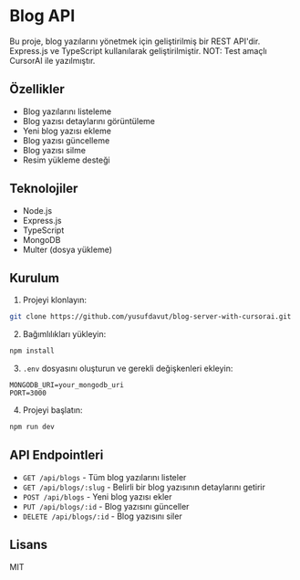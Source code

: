 # Blog API

Bu proje, blog yazılarını yönetmek için geliştirilmiş bir REST API'dir. Express.js ve TypeScript kullanılarak geliştirilmiştir.
NOT: Test amaçlı CursorAI ile yazılmıştır.

## Özellikler

- Blog yazılarını listeleme
- Blog yazısı detaylarını görüntüleme
- Yeni blog yazısı ekleme
- Blog yazısı güncelleme
- Blog yazısı silme
- Resim yükleme desteği

## Teknolojiler

- Node.js
- Express.js
- TypeScript
- MongoDB
- Multer (dosya yükleme)

## Kurulum

1. Projeyi klonlayın:
```bash
git clone https://github.com/yusufdavut/blog-server-with-cursorai.git
```

2. Bağımlılıkları yükleyin:
```bash
npm install
```

3. `.env` dosyasını oluşturun ve gerekli değişkenleri ekleyin:
```
MONGODB_URI=your_mongodb_uri
PORT=3000
```

4. Projeyi başlatın:
```bash
npm run dev
```

## API Endpointleri

- `GET /api/blogs` - Tüm blog yazılarını listeler
- `GET /api/blogs/:slug` - Belirli bir blog yazısının detaylarını getirir
- `POST /api/blogs` - Yeni blog yazısı ekler
- `PUT /api/blogs/:id` - Blog yazısını günceller
- `DELETE /api/blogs/:id` - Blog yazısını siler

## Lisans

MIT
